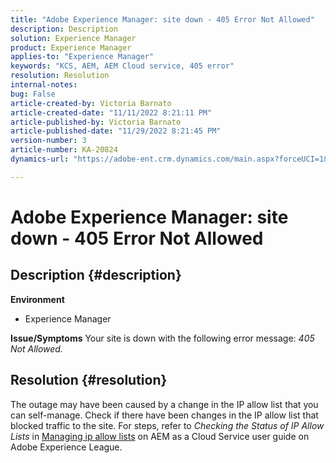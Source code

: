 ```yaml
---
title: "Adobe Experience Manager: site down - 405 Error Not Allowed"
description: Description
solution: Experience Manager
product: Experience Manager
applies-to: "Experience Manager"
keywords: "KCS, AEM, AEM Cloud service, 405 error"
resolution: Resolution
internal-notes: 
bug: False
article-created-by: Victoria Barnato
article-created-date: "11/11/2022 8:21:11 PM"
article-published-by: Victoria Barnato
article-published-date: "11/29/2022 8:21:45 PM"
version-number: 3
article-number: KA-20824
dynamics-url: "https://adobe-ent.crm.dynamics.com/main.aspx?forceUCI=1&pagetype=entityrecord&etn=knowledgearticle&id=392a545d-fe61-ed11-9561-6045bd006793"

---
```

# Adobe Experience Manager: site down - 405 Error Not Allowed

## Description {#description}

<b>Environment</b>
- Experience Manager

<b>Issue/Symptoms</b>
Your site is down with the following error message: *405 Not Allowed.*


## Resolution {#resolution}


The outage may have been caused by a change in the IP allow list that you can self-manage. Check if there have been changes in the IP allow list that blocked traffic to the site. For steps, refer to *Checking the Status of IP Allow Lists* in [Managing ip allow lists](https://experienceleague.adobe.com/docs/experience-manager-cloud-service/content/implementing/using-cloud-manager/ip-allow-lists/managing-ip-allow-lists.html?lang=en) on AEM as a Cloud Service user guide on Adobe Experience League.
